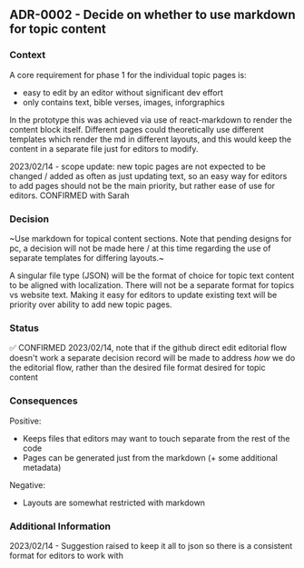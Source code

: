 ## ADR-0002 - Decide on whether to use markdown for topic content

### Context

A core requirement for phase 1 for the individual topic pages is:
- easy to edit by an editor without significant dev effort
- only contains text, bible verses, images, inforgraphics

In the prototype this was achieved via use of react-markdown to render the content block itself. Different pages could theoretically use different templates which render the md in different layouts, and this would keep the content in a separate file just for editors to modify.

2023/02/14 - scope update: new topic pages are not expected to be changed / added as often as just updating text, so an easy way for editors to add pages should not be the main priority, but rather ease of use for editors. CONFIRMED with Sarah

### Decision

~Use markdown for topical content sections. Note that pending designs for pc, a decision will not be made here / at this time regarding the use of separate templates for differing layouts.~

A singular file type (JSON) will be the format of choice for topic text content to be aligned with localization. There will not be a separate format for topics vs website text.
Making it easy for editors to update existing text will be priority over ability to add new topic pages.

### Status

✅ CONFIRMED 2023/02/14, note that if the github direct edit editorial flow doesn't work a separate decision record will be made to address *how* we do the editorial flow, rather than the desired file format desired for topic content

### Consequences

Positive: 
- Keeps files that editors may want to touch separate from the rest of the code
- Pages can be generated just from the markdown (+ some additional metadata)

Negative:
- Layouts are somewhat restricted with markdown


### Additional Information
2023/02/14 - Suggestion raised to keep it all to json so there is a consistent format for editors to work with